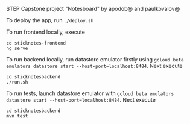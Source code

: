 STEP Capstone project "Notesboard" by apodob@ and paulkovalov@

To deploy the app, run `./deploy.sh`

To run frontend locally, execute
```
cd sticknotes-frontend
ng serve
```

To run backend locally, run datastore emulator firstly using 
`gcloud beta emulators datastore start --host-port=localhost:8484`.
Next execute
```
cd sticknotesbackend
./run.sh
```

To run tests, launch datastore emulator with `gcloud beta emulators datastore start --host-port=localhost:8484`.
Next execute 
```
cd sticknotesbackend
mvn test
```
